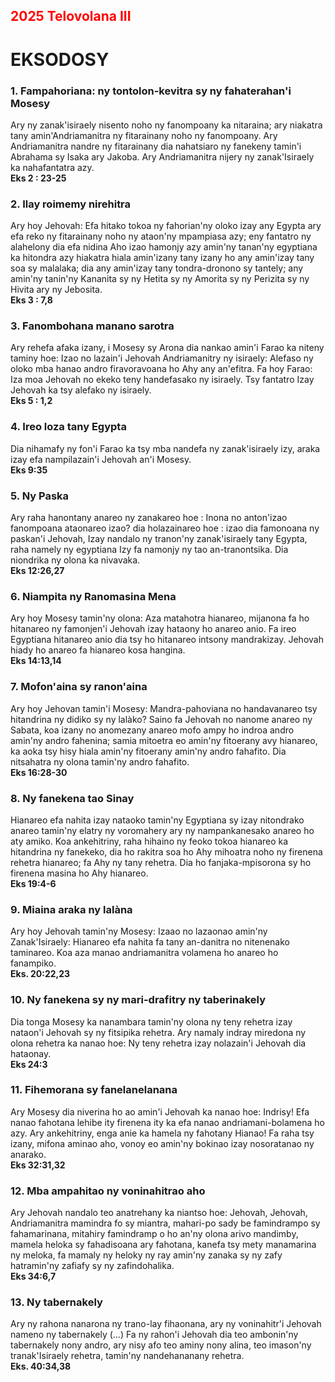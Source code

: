 ## <span style="color: red;">2025 Telovolana III</span>
# EKSODOSY
### 1. Fampahoriana: ny tontolon-kevitra sy ny fahaterahan'i Mosesy
Ary ny zanak'isiraely nisento noho ny fanompoany ka nitaraina; ary niakatra tany amin'Andriamanitra ny fitarainany noho ny fanompoany. Ary Andriamanitra nandre ny fitarainany dia nahatsiaro ny fanekeny tamin'i Abrahama sy Isaka ary Jakoba. Ary Andriamanitra nijery ny zanak'Isiraely ka nahafantatra azy.  
**Eks 2 : 23-25**


### 2. Ilay roimemy nirehitra
Ary hoy Jehovah: Efa hitako tokoa ny fahorian'ny oloko izay any Egypta ary efa reko ny fitarainany noho ny ataon'ny mpampiasa azy; eny fantatro ny alahelony dia efa nidina Aho izao hamonjy azy amin'ny tanan'ny egyptiana ka hitondra azy hiakatra hiala amin'izany tany izany ho any amin'izay tany soa sy malalaka; dia any amin'izay tany tondra-dronono sy tantely; any amin'ny tanin'ny Kananita sy ny Hetita sy ny Amorita sy ny Perizita sy ny Hivita ary ny Jebosita.  
**Eks 3 : 7,8** 

### 3. Fanombohana manano sarotra
Ary rehefa afaka izany, i Mosesy sy Arona dia nankao amin'i Farao ka niteny taminy hoe: Izao no lazain'i Jehovah Andriamanitry ny isiraely: Alefaso ny oloko mba hanao andro firavoravoana ho Ahy any an'efitra. Fa hoy Farao: Iza moa Jehovah no ekeko teny handefasako ny isiraely. Tsy fantatro Izay Jehovah ka tsy alefako ny isiraely.  
**Eks 5 : 1,2**

### 4. Ireo loza tany Egypta
Dia nihamafy ny fon'i Farao ka tsy mba nandefa ny zanak'isiraely izy, araka izay efa nampilazain'i Jehovah an'i Mosesy.  
**Eks 9:35**

### 5. Ny Paska
Ary raha hanontany anareo ny zanakareo hoe : Inona no anton'izao fanompoana ataonareo izao? dia holazainareo hoe : izao dia famonoana ny paskan'i Jehovah, Izay nandalo ny tranon'ny zanak'isiraely tany Egypta, raha namely ny egyptiana Izy fa namonjy ny tao an-tranontsika. Dia niondrika ny olona ka nivavaka.  
**Eks 12:26,27**

### 6. Niampita ny Ranomasina Mena
Ary hoy Mosesy tamin'ny olona: Aza matahotra hianareo, mijanona fa ho hitanareo ny famonjen'i Jehovah izay hataony ho anareo anio. Fa ireo Egyptiana hitanareo anio dia tsy ho hitanareo intsony mandrakizay. Jehovah hiady ho anareo fa hianareo kosa hangina.  
**Eks 14:13,14**

### 7. Mofon'aina sy ranon'aina
Ary hoy Jehovan tamin'i Mosesy: Mandra-pahoviana no handavanareo tsy hitandrina ny didiko sy ny lalàko? Saino fa Jehovah no nanome anareo ny Sabata, koa izany no anomezany anareo mofo ampy ho indroa andro amin'ny andro fahenina; samia mitoetra eo amin'ny fitoerany avy hianareo, ka aoka tsy hisy hiala amin'ny fitoerany amin'ny andro fahafito. Dia nitsahatra ny olona tamin'ny andro fahafito.  
**Eks 16:28-30**

### 8. Ny fanekena tao Sinay
Hianareo efa nahita izay nataoko tamin'ny Egyptiana sy izay nitondrako anareo tamin'ny elatry ny voromahery ary ny nampankanesako anareo ho aty amiko. Koa ankehitriny, raha hihaino ny feoko tokoa hianareo ka hitandrina ny fanekeko, dia ho rakitra soa ho Ahy mihoatra noho ny firenena rehetra hianareo; fa Ahy ny tany rehetra. Dia ho fanjaka-mpisorona sy ho firenena masina ho Ahy hianareo.  
**Eks 19:4-6**

### 9. Miaina araka ny lalàna
Ary hoy Jehovah tamin'ny Mosesy: Izaao no lazaonao amin'ny Zanak'Isiraely: Hianareo efa nahita fa tany an-danitra no nitenenako taminareo. Koa aza manao andriamanitra volamena ho anareo ho fanampiko.  
**Eks. 20:22,23**

### 10. Ny fanekena sy ny mari-drafitry ny taberinakely
Dia tonga Mosesy ka nanambara tamin'ny olona ny teny rehetra izay nataon'i Jehovah sy ny fitsipika rehetra. Ary namaly indray miredona ny olona rehetra ka nanao hoe: Ny teny rehetra izay nolazain'i Jehovah dia hataonay.  
**Eks 24:3**

### 11. Fihemorana sy fanelanelanana
Ary Mosesy dia niverina ho ao amin'i Jehovah ka nanao hoe: Indrisy! Efa nanao fahotana lehibe ity firenena ity ka efa nanao andriamani-bolamena ho azy. Ary ankehitriny, enga anie ka hamela ny fahotany Hianao! Fa raha tsy izany, mifona aminao aho, vonoy eo amin'ny bokinao izay nosoratanao ny anarako.  
**Eks 32:31,32**

### 12. Mba ampahitao ny voninahitrao aho
Ary Jehovah nandalo teo anatrehany ka niantso hoe: Jehovah, Jehovah, Andriamanitra mamindra fo sy miantra, mahari-po sady be famindrampo sy fahamarinana, mitahiry famindramp o ho an'ny olona arivo mandimby, mamela heloka sy fahadisoana ary fahotana, kanefa tsy mety manamarina ny meloka, fa mamaly ny heloky ny ray amin'ny zanaka sy ny zafy hatramin'ny zafiafy sy ny zafindohalika.  
**Eks 34:6,7**

### 13. Ny tabernakely
Ary ny rahona nanarona ny trano-lay fihaonana, ary ny voninahitr'i Jehovah nameno ny tabernakely (...) Fa ny rahon'i Jehovah dia teo ambonin'ny tabernakely nony andro, ary nisy afo teo aminy nony alina, teo imason'ny tranak'Isiraely rehetra, tamin'ny nandehananany rehetra.  
**Eks. 40:34,38**

